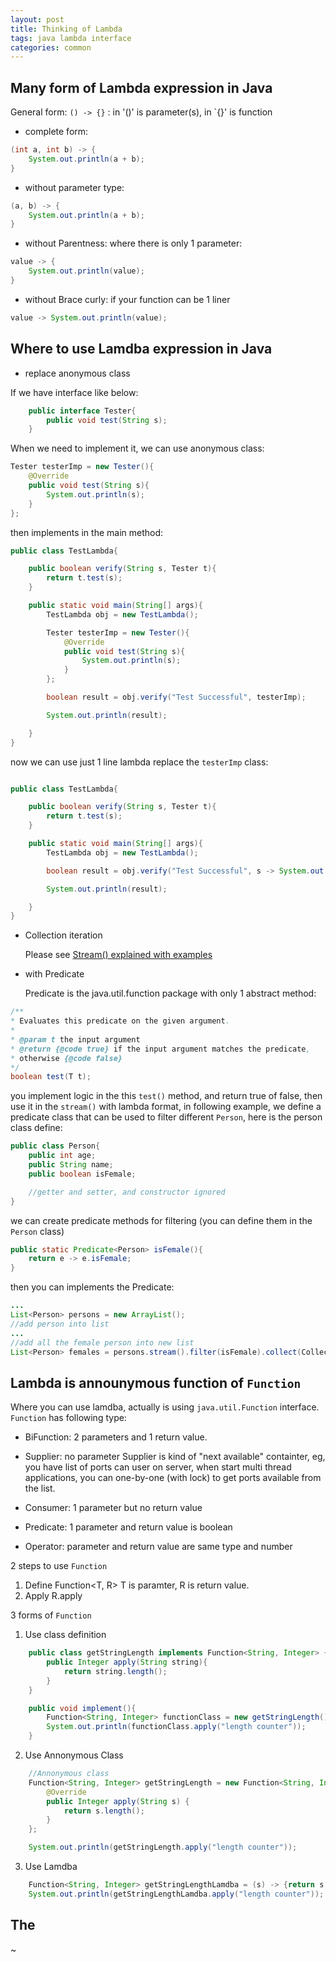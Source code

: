```yaml
---
layout: post
title: Thinking of Lambda
tags: java lambda interface 
categories: common
---
```


## Many form of Lambda expression in Java

General form: `() -> {}` : in '()' is parameter(s), in `{}' is function

- complete form:

~~~java
(int a, int b) -> {
    System.out.println(a + b);
}
~~~

- without parameter type:

~~~java
(a, b) -> {
    System.out.println(a + b);
}
~~~

- without Parentness: where there is only 1 parameter:

~~~java
value -> {
    System.out.println(value);
}
~~~

- without Brace curly: if your function can be 1 liner

~~~java
value -> System.out.println(value);
~~~

## Where to use Lamdba expression in Java

- replace anonymous class

If we have interface like below:

~~~java
    public interface Tester{
        public void test(String s);
    }
~~~

When we need to implement it, we can use anonymous class:

~~~java
Tester testerImp = new Tester(){
    @Override
    public void test(String s){
        System.out.println(s);
    }
};
~~~

then implements in the main method:

~~~java
public class TestLambda{

    public boolean verify(String s, Tester t){
        return t.test(s);
    }

    public static void main(String[] args){
        TestLambda obj = new TestLambda();

        Tester testerImp = new Tester(){
            @Override
            public void test(String s){
                System.out.println(s);
            }
        };

        boolean result = obj.verify("Test Successful", testerImp);

        System.out.println(result);

    }
}
~~~

now we can use just 1 line lambda replace the `testerImp` class:

~~~java

public class TestLambda{

    public boolean verify(String s, Tester t){
        return t.test(s);
    }

    public static void main(String[] args){
        TestLambda obj = new TestLambda();

        boolean result = obj.verify("Test Successful", s -> System.out.println(s));

        System.out.println(result);

    }
}
~~~

- Collection iteration

    Please see [Stream() explained with examples](https://r0ngsh3n.github.io//common/stream/)

- with Predicate

    Predicate is the java.util.function package with only 1 abstract method:

~~~java
/**
* Evaluates this predicate on the given argument.
*
* @param t the input argument
* @return {@code true} if the input argument matches the predicate,
* otherwise {@code false}
*/
boolean test(T t);
~~~

you implement logic in the this `test()` method, and return true of false, then use it in the `stream()` with lambda format, in following example, we define a predicate class that can be used to filter different `Person`, here is the person class define:

~~~java
public class Person{
    public int age;
    public String name;
    public boolean isFemale;

    //getter and setter, and constructor ignored
}
~~~

we can create predicate methods for filtering (you can define them in the `Person` class)

~~~java
public static Predicate<Person> isFemale(){
    return e -> e.isFemale;
}
~~~

then you can implements the Predicate:

~~~java
...
List<Person> persons = new ArrayList();
//add person into list
...
//add all the female person into new list
List<Person> females = persons.stream().filter(isFemale).collect(Collectors.toList());
~~~

## Lambda is announymous function of `Function`

Where you can use lamdba, actually is using `java.util.Function` interface. `Function` has following type:

- BiFunction: 2 parameters and 1 return value.
- Supplier: no parameter
            Supplier is kind of "next available" containter, eg, you have list of ports can user on server, when start multi thread applications, you can one-by-one (with lock) to get ports available from the list.

- Consumer: 1 parameter but no return value
- Predicate: 1 parameter and return value is boolean
- Operator: parameter and return value are same type and number

2 steps to use `Function`

1. Define Function<T, R> T is paramter, R is return value.
2. Apply  R.apply<T>

3 forms of `Function`

1. Use class definition

~~~java
    public class getStringLength implements Function<String, Integer> {
        public Integer apply(String string){
            return string.length();
        }
    }

    public void implement(){
        Function<String, Integer> functionClass = new getStringLength();
        System.out.println(functionClass.apply("length counter"));
    }

~~~

2. Use Annonymous Class

~~~java
    //Annonymous class
    Function<String, Integer> getStringLength = new Function<String, Integer>() {
        @Override
        public Integer apply(String s) {
            return s.length();
        }
    };

    System.out.println(getStringLength.apply("length counter"));
~~~

3. Use Lamdba

~~~java
    Function<String, Integer> getStringLengthLamdba = (s) -> {return s.length();};
    System.out.println(getStringLengthLamdba.apply("length counter"));
~~~

## The



~
